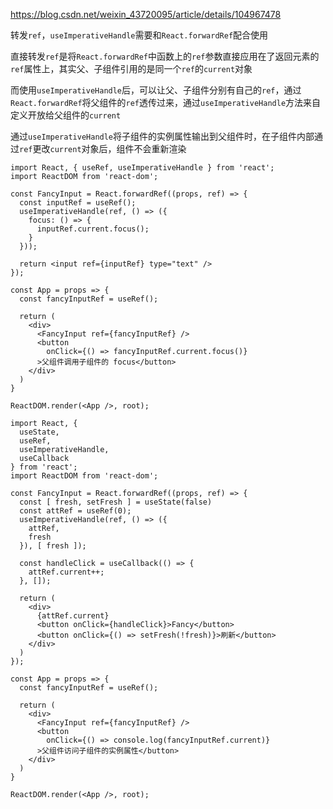https://blog.csdn.net/weixin_43720095/article/details/104967478

转发`ref`，`useImperativeHandle`需要和`React.forwardRef`配合使用

直接转发`ref`是将`React.forwardRef`中函数上的`ref`参数直接应用在了返回元素的`ref`属性上，其实父、子组件引用的是同一个`ref`的`current`对象

而使用`useImperativeHandle`后，可以让父、子组件分别有自己的`ref`，通过`React.forwardRef`将父组件的`ref`透传过来，通过`useImperativeHandle`方法来自定义开放给父组件的`current`

通过`useImperativeHandle`将子组件的实例属性输出到父组件时，在子组件内部通过`ref`更改`current`对象后，组件不会重新渲染

```
import React, { useRef, useImperativeHandle } from 'react';
import ReactDOM from 'react-dom';

const FancyInput = React.forwardRef((props, ref) => {
  const inputRef = useRef();
  useImperativeHandle(ref, () => ({
    focus: () => {
      inputRef.current.focus();
    }
  }));

  return <input ref={inputRef} type="text" />
});

const App = props => {
  const fancyInputRef = useRef();

  return (
    <div>
      <FancyInput ref={fancyInputRef} />
      <button
        onClick={() => fancyInputRef.current.focus()}
      >父组件调用子组件的 focus</button>
    </div>
  )
}

ReactDOM.render(<App />, root);
```



```
import React, {
  useState,
  useRef,
  useImperativeHandle,
  useCallback
} from 'react';
import ReactDOM from 'react-dom';

const FancyInput = React.forwardRef((props, ref) => {
  const [ fresh, setFresh ] = useState(false)
  const attRef = useRef(0);
  useImperativeHandle(ref, () => ({
    attRef,
    fresh
  }), [ fresh ]);

  const handleClick = useCallback(() => {
    attRef.current++;
  }, []);

  return (
    <div>
      {attRef.current}
      <button onClick={handleClick}>Fancy</button>
      <button onClick={() => setFresh(!fresh)}>刷新</button>
    </div>
  )
});

const App = props => {
  const fancyInputRef = useRef();

  return (
    <div>
      <FancyInput ref={fancyInputRef} />
      <button
        onClick={() => console.log(fancyInputRef.current)}
      >父组件访问子组件的实例属性</button>
    </div>
  )
}

ReactDOM.render(<App />, root);
```

